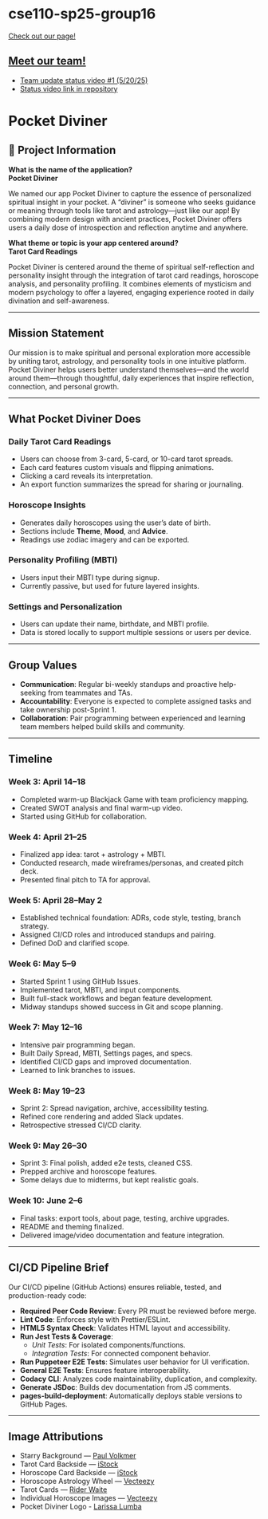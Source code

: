 # cse110-sp25-group16

[Check out our page!](https://cse110-sp25-group16.github.io/cse110-sp25-group16/source/frontend/signup.html)

## [Meet our team!](/admin/team.md)

- [Team update status video #1 (5/20/25)](https://youtu.be/DZrYRC6jrP0)
- [Status video link in repository](./admin/videos/statusvideo1.mp4)

# Pocket Diviner

## 📱 Project Information

**What is the name of the application?**  
**Pocket Diviner**

We named our app Pocket Diviner to capture the essence of personalized spiritual insight in your pocket. A “diviner” is someone who seeks guidance or meaning through tools like tarot and astrology—just like our app! By combining modern design with ancient practices, Pocket Diviner offers users a daily dose of introspection and reflection anytime and anywhere.

**What theme or topic is your app centered around?**  
**Tarot Card Readings**

Pocket Diviner is centered around the theme of spiritual self-reflection and personality insight through the integration of tarot card readings, horoscope analysis, and personality profiling. It combines elements of mysticism and modern psychology to offer a layered, engaging experience rooted in daily divination and self-awareness.

---

## Mission Statement

Our mission is to make spiritual and personal exploration more accessible by uniting tarot, astrology, and personality tools in one intuitive platform. Pocket Diviner helps users better understand themselves—and the world around them—through thoughtful, daily experiences that inspire reflection, connection, and personal growth.

---

## What Pocket Diviner Does

### Daily Tarot Card Readings

- Users can choose from 3-card, 5-card, or 10-card tarot spreads.
- Each card features custom visuals and flipping animations.
- Clicking a card reveals its interpretation.
- An export function summarizes the spread for sharing or journaling.

### Horoscope Insights

- Generates daily horoscopes using the user’s date of birth.
- Sections include **Theme**, **Mood**, and **Advice**.
- Readings use zodiac imagery and can be exported.

### Personality Profiling (MBTI)

- Users input their MBTI type during signup.
- Currently passive, but used for future layered insights.

### Settings and Personalization

- Users can update their name, birthdate, and MBTI profile.
- Data is stored locally to support multiple sessions or users per device.

---

## Group Values

- **Communication**: Regular bi-weekly standups and proactive help-seeking from teammates and TAs.
- **Accountability**: Everyone is expected to complete assigned tasks and take ownership post-Sprint 1.
- **Collaboration**: Pair programming between experienced and learning team members helped build skills and community.

---

## Timeline

### Week 3: April 14–18

- Completed warm-up Blackjack Game with team proficiency mapping.
- Created SWOT analysis and final warm-up video.
- Started using GitHub for collaboration.

### Week 4: April 21–25

- Finalized app idea: tarot + astrology + MBTI.
- Conducted research, made wireframes/personas, and created pitch deck.
- Presented final pitch to TA for approval.

### Week 5: April 28–May 2

- Established technical foundation: ADRs, code style, testing, branch strategy.
- Assigned CI/CD roles and introduced standups and pairing.
- Defined DoD and clarified scope.

### Week 6: May 5–9

- Started Sprint 1 using GitHub Issues.
- Implemented tarot, MBTI, and input components.
- Built full-stack workflows and began feature development.
- Midway standups showed success in Git and scope planning.

### Week 7: May 12–16

- Intensive pair programming began.
- Built Daily Spread, MBTI, Settings pages, and specs.
- Identified CI/CD gaps and improved documentation.
- Learned to link branches to issues.

### Week 8: May 19–23

- Sprint 2: Spread navigation, archive, accessibility testing.
- Refined core rendering and added Slack updates.
- Retrospective stressed CI/CD clarity.

### Week 9: May 26–30

- Sprint 3: Final polish, added e2e tests, cleaned CSS.
- Prepped archive and horoscope features.
- Some delays due to midterms, but kept realistic goals.

### Week 10: June 2–6

- Final tasks: export tools, about page, testing, archive upgrades.
- README and theming finalized.
- Delivered image/video documentation and feature integration.

---

## CI/CD Pipeline Brief

Our CI/CD pipeline (GitHub Actions) ensures reliable, tested, and production-ready code:

- **Required Peer Code Review**: Every PR must be reviewed before merge.
- **Lint Code**: Enforces style with Prettier/ESLint.
- **HTML5 Syntax Check**: Validates HTML layout and accessibility.
- **Run Jest Tests & Coverage**:
  - _Unit Tests_: For isolated components/functions.
  - _Integration Tests_: For connected component behavior.
- **Run Puppeteer E2E Tests**: Simulates user behavior for UI verification.
- **General E2E Tests**: Ensures feature interoperability.
- **Codacy CLI**: Analyzes code maintainability, duplication, and complexity.
- **Generate JSDoc**: Builds dev documentation from JS comments.
- **pages-build-deployment**: Automatically deploys stable versions to GitHub Pages.

---

## Image Attributions

- Starry Background — [Paul Volkmer](https://unsplash.com/@laup)
- Tarot Card Backside — [iStock](https://www.istockphoto.com/vector/space-sunburst-stars-design-background-gm1395693302-450712439)
- Horoscope Card Backside — [iStock](https://www.vecteezy.com/png/29145582-astrology-wheel-with-zodiac-signs-vintage-frame-divine-magic-hand-drawn-antique-illustration)
- Horoscope Astrology Wheel — [Vecteezy](https://www.vecteezy.com/png/29145582-astrology-wheel-with-zodiac-signs-vintage-frame-divine-magic-hand-drawn-antique-illustration)
- Tarot Cards — [Rider Waite](https://www.tarot.com/tarot/decks/rider)
- Individual Horoscope Images — [Vecteezy](https://pngtree.com/freepng/sixth-moon-gold-color-line-tarot-card-symbol_6160735.html)
- Pocket Diviner Logo - [Larissa Lumba](https://www.linkedin.com/in/larissa-lumba-2981b5214/)

